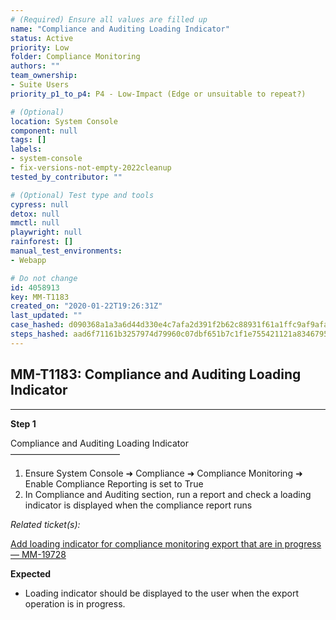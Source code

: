 ```yaml
---
# (Required) Ensure all values are filled up
name: "Compliance and Auditing Loading Indicator"
status: Active
priority: Low
folder: Compliance Monitoring
authors: ""
team_ownership:
- Suite Users
priority_p1_to_p4: P4 - Low-Impact (Edge or unsuitable to repeat?)

# (Optional)
location: System Console
component: null
tags: []
labels:
- system-console
- fix-versions-not-empty-2022cleanup
tested_by_contributor: ""

# (Optional) Test type and tools
cypress: null
detox: null
mmctl: null
playwright: null
rainforest: []
manual_test_environments:
- Webapp

# Do not change
id: 4058913
key: MM-T1183
created_on: "2020-01-22T19:26:31Z"
last_updated: ""
case_hashed: d090368a1a3a6d44d330e4c7afa2d391f2b62c88931f61a1ffc9af9afabf56ae1ca92df7629c3adf97c4cd599d978a95
steps_hashed: aad6f71161b3257974d79960c07dbf651b7c1f1e755421121a83467957681a711d989f6a1bce843aba56bd9efea8f396
---
```


<!-- (Auto-generated) Based on frontmatter's "key" and "name" -->

## MM-T1183: Compliance and Auditing Loading Indicator

---

**Step 1**

Compliance and Auditing Loading Indicator\
–––––––––––––––––––––––––

1. Ensure System Console ➜ Compliance ➜ Compliance Monitoring ➜ Enable Compliance Reporting is set to True
2. In Compliance and Auditing section, run a report and check a loading indicator is displayed when the compliance report runs

_Related ticket(s):_

[Add loading indicator for compliance monitoring export that are in progress — MM-19728](http://19https%3A//mattermost.atlassian.net/browse/MM-728)

**Expected**

- Loading indicator should be displayed to the user when the export operation is in progress.

